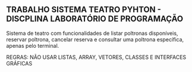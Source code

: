 ## TRABALHO SISTEMA TEATRO PYHTON - DISCPLINA LABORATÓRIO DE PROGRAMAÇÃO

Sistema de teatro com funcionalidades de listar poltronas disponíveis, reservar poltrona, cancelar reserva e consultar uma poltrona específica, apenas pelo terminal.

REGRAS: NÃO USAR LISTAS, ARRAY, VETORES, CLASSES E INTERFACES GRÁFICAS 
